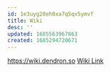 ```yaml
---
id: 1e3uyg28eh0xa7q5qx5ymvf
title: Wiki
desc: ''
updated: 1685563967863
created: 1685294720671
---
```


https://wiki.dendron.so
[Wiki Link](https://wiki.dendron.so/notes/90mrtp10ucyyvt60qekuj4y/#getting-started)